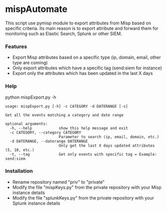 # mispAutomate

This script use pymisp module to export attributes from Misp based on specific criteria. Its main reason is to export attribute and forward them for monitoring such as Elastic Search, Splunk or other SIEM.


### Features
* Export Misp attributes based on a specific type (ip, domain, email, other type are coming)
* Only export attributes which have a specific tag (send:siem for instance)
* Export only the attributes which has been updated in the last X days

### Help
python mispExport.py -h
```
usage: mispExport.py [-h] -c CATEGORY -d DATERANGE [-s]

Get all the events matching a category and date range

optional arguments:
  -h, --help            show this help message and exit
  -c CATEGORY, --category CATEGORY
                        Parameter to search (ip, email, domain, etc.)
  -d DATERANGE, --daterange DATERANGE
                        Only get the last X days updated attributes (5, 10, etc.)
  -t, --tag             Get only events with specific tag = Example: send:siem
```

### Installation
* Rename repository named "priv" to "private"
* Modify the file "mispKeys.py" from the private repository with your Misp instance details
* Modify the file "splunkKeys.py" from the private repository with your Splunk instance details
